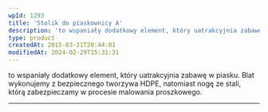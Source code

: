 ```yaml
---
wpId: 1293
title: 'Stolik do piaskownicy A'
description: 'to wspaniały dodatkowy element, który uatrakcyjnia zabawę w piasku. Blat wykonujemy z bezpiecznego tworzywa HDPE, natomiast nogę ze stali, którą zabezpieczamy w procesie malowania proszkowego.'
type: product
createdAt: 2015-03-21T20:44:01
modifiedAt: 2024-02-29T15:31:31
---
```



to wspaniały dodatkowy element, który uatrakcyjnia zabawę w piasku. Blat wykonujemy z bezpiecznego tworzywa HDPE, natomiast nogę ze stali, którą zabezpieczamy w procesie malowania proszkowego.

* * *